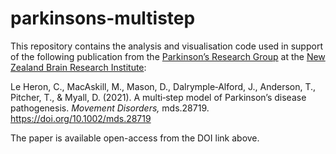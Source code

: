 # parkinsons-multistep

This repository contains the analysis and visualisation code used in support of the following publication from the [Parkinson’s Research Group](https://www.nzbri.org/labs/parkinsons/) at the [New Zealand Brain Research Institute](https://www.nzbri.org):

Le Heron, C., MacAskill, M., Mason, D., Dalrymple‐Alford, J., Anderson, T., Pitcher, T., & Myall, D. (2021). A multi‐step model of Parkinson’s disease pathogenesis. _Movement Disorders,_ mds.28719. https://doi.org/10.1002/mds.28719

The paper is available open-access from the DOI link above.
